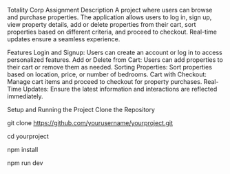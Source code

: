 Totality Corp Assignment
Description
A project where users can browse and purchase properties. The application allows users to log in, sign up, view property details, add or delete properties from their cart, sort properties based on different criteria, and proceed to checkout. Real-time updates ensure a seamless experience.

Features
Login and Signup: Users can create an account or log in to access personalized features.
Add or Delete from Cart: Users can add properties to their cart or remove them as needed.
Sorting Properties: Sort properties based on location, price, or number of bedrooms.
Cart with Checkout: Manage cart items and proceed to checkout for property purchases.
Real-Time Updates: Ensure the latest information and interactions are reflected immediately.

Setup and Running the Project
Clone the Repository

git clone https://github.com/yourusername/yourproject.git

cd yourproject

npm install

npm run dev
